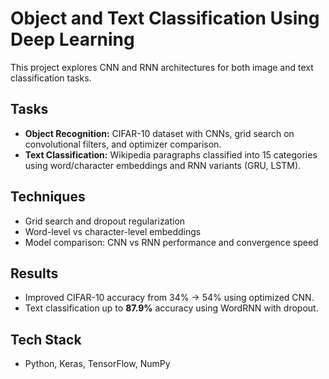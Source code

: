 # Object and Text Classification Using Deep Learning

This project explores CNN and RNN architectures for both image and text classification tasks.

## Tasks
- **Object Recognition:** CIFAR-10 dataset with CNNs, grid search on convolutional filters, and optimizer comparison.
- **Text Classification:** Wikipedia paragraphs classified into 15 categories using word/character embeddings and RNN variants (GRU, LSTM).

## Techniques
- Grid search and dropout regularization
- Word-level vs character-level embeddings
- Model comparison: CNN vs RNN performance and convergence speed

## Results
- Improved CIFAR-10 accuracy from 34% → 54% using optimized CNN.
- Text classification up to **87.9%** accuracy using WordRNN with dropout.

## Tech Stack
- Python, Keras, TensorFlow, NumPy
